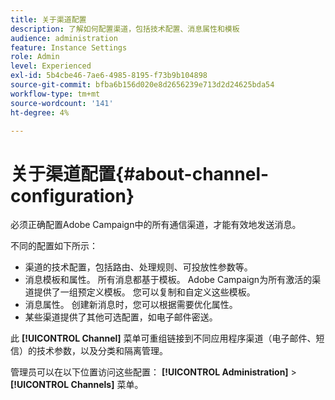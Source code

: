 ```yaml
---
title: 关于渠道配置
description: 了解如何配置渠道，包括技术配置、消息属性和模板
audience: administration
feature: Instance Settings
role: Admin
level: Experienced
exl-id: 5b4cbe46-7ae6-4985-8195-f73b9b104898
source-git-commit: bfba6b156d020e8d2656239e713d2d24625bda54
workflow-type: tm+mt
source-wordcount: '141'
ht-degree: 4%

---
```


# 关于渠道配置{#about-channel-configuration}

必须正确配置Adobe Campaign中的所有通信渠道，才能有效地发送消息。

不同的配置如下所示：

* 渠道的技术配置，包括路由、处理规则、可投放性参数等。
* 消息模板和属性。 所有消息都基于模板。 Adobe Campaign为所有激活的渠道提供了一组预定义模板。 您可以复制和自定义这些模板。
* 消息属性。 创建新消息时，您可以根据需要优化属性。
* 某些渠道提供了其他可选配置，如电子邮件密送。

此 **[!UICONTROL Channel]** 菜单可重组链接到不同应用程序渠道（电子邮件、短信）的技术参数，以及分类和隔离管理。

管理员可以在以下位置访问这些配置： **[!UICONTROL Administration]** > **[!UICONTROL Channels]** 菜单。
